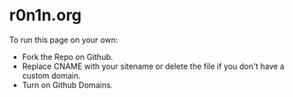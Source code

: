 # r0n1n.org

To run this page on your own:

* Fork the Repo on Github. 
* Replace CNAME with your sitename or delete the file if you don't have a custom domain. 
* Turn on Github Domains.